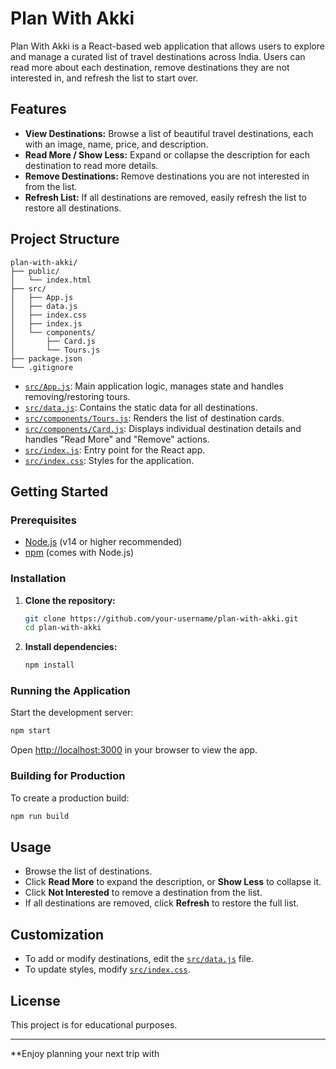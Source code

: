 # Plan With Akki

Plan With Akki is a React-based web application that allows users to explore and manage a curated list of travel destinations across India. Users can read more about each destination, remove destinations they are not interested in, and refresh the list to start over.

## Features

- **View Destinations:** Browse a list of beautiful travel destinations, each with an image, name, price, and description.
- **Read More / Show Less:** Expand or collapse the description for each destination to read more details.
- **Remove Destinations:** Remove destinations you are not interested in from the list.
- **Refresh List:** If all destinations are removed, easily refresh the list to restore all destinations.

## Project Structure

```
plan-with-akki/
├── public/
│   └── index.html
├── src/
│   ├── App.js
│   ├── data.js
│   ├── index.css
│   ├── index.js
│   └── components/
│       ├── Card.js
│       └── Tours.js
├── package.json
└── .gitignore
```

- [`src/App.js`](src/App.js): Main application logic, manages state and handles removing/restoring tours.
- [`src/data.js`](src/data.js): Contains the static data for all destinations.
- [`src/components/Tours.js`](src/components/Tours.js): Renders the list of destination cards.
- [`src/components/Card.js`](src/components/Card.js): Displays individual destination details and handles "Read More" and "Remove" actions.
- [`src/index.js`](src/index.js): Entry point for the React app.
- [`src/index.css`](src/index.css): Styles for the application.

## Getting Started

### Prerequisites

- [Node.js](https://nodejs.org/) (v14 or higher recommended)
- [npm](https://www.npmjs.com/) (comes with Node.js)

### Installation

1. **Clone the repository:**
   ```sh
   git clone https://github.com/your-username/plan-with-akki.git
   cd plan-with-akki
   ```

2. **Install dependencies:**
   ```sh
   npm install
   ```

### Running the Application

Start the development server:

```sh
npm start
```

Open [http://localhost:3000](http://localhost:3000) in your browser to view the app.

### Building for Production

To create a production build:

```sh
npm run build
```

## Usage

- Browse the list of destinations.
- Click **Read More** to expand the description, or **Show Less** to collapse it.
- Click **Not Interested** to remove a destination from the list.
- If all destinations are removed, click **Refresh** to restore the full list.

## Customization

- To add or modify destinations, edit the [`src/data.js`](src/data.js) file.
- To update styles, modify [`src/index.css`](src/index.css).

## License

This project is for educational purposes.

---

**Enjoy planning your next trip with
